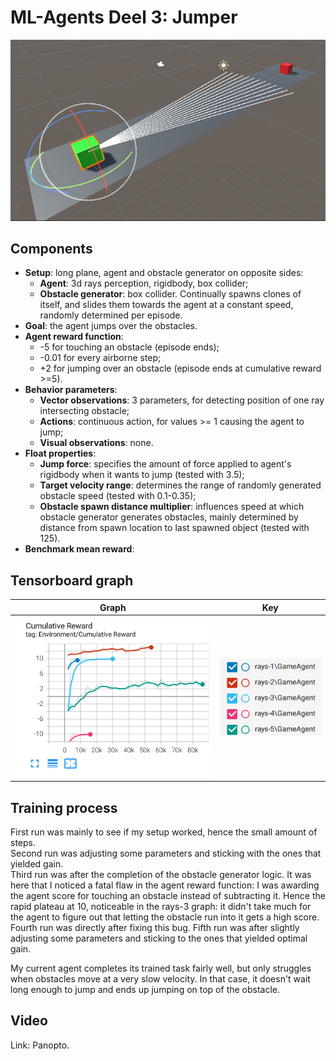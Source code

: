 # ML-Agents Deel 3: Jumper

![](foto.png)

## Components

- **Setup**: long plane, agent and obstacle generator on opposite sides:
  - **Agent**: 3d rays perception, rigidbody, box collider;
  - **Obstacle generator**: box collider. Continually spawns clones of itself, and slides them towards the agent at a constant speed, randomly determined per episode.
- **Goal**: the agent jumps over the obstacles.
- **Agent reward function**:
  - -5 for touching an obstacle (episode ends);
  - -0.01 for every airborne step;
  - +2 for jumping over an obstacle (episode ends at cumulative reward >=5).
- **Behavior parameters**:
  - **Vector observations**: 3 parameters, for detecting position of one ray intersecting obstacle;
  - **Actions**: continuous action, for values >= 1 causing the agent to jump;
  - **Visual observations**: none.
- **Float properties**:
  - **Jump force**: specifies the amount of force applied to agent's rigidbody when it wants to jump (tested with 3.5);
  - **Target velocity range**: determines the range of randomly generated obstacle speed (tested with 0.1-0.35);
  - **Obstacle spawn distance multiplier**: influences speed at which obstacle generator generates obstacles, mainly determined by distance from spawn location to last spawned object (tested with 125).
- **Benchmark mean reward**: 

## Tensorboard graph

| Graph | Key |
| :-: | :-: |
| ![](graph.png) | ![](2.png) |

## Training process

First run was mainly to see if my setup worked, hence the small amount of steps.  
Second run was adjusting some parameters and sticking with the ones that yielded gain.  
Third run was after the completion of the obstacle generator logic. It was here that I noticed a fatal flaw in the agent reward function: I was awarding the agent score for touching an obstacle instead of subtracting it. Hence the rapid plateau at 10, noticeable in the rays-3 graph: it didn't take much for the agent to figure out that letting the obstacle run into it gets a high score.  
Fourth run was directly after fixing this bug.
Fifth run was after slightly adjusting some parameters and sticking to the ones that yielded optimal gain.

My current agent completes its trained task fairly well, but only struggles when obstacles move at a very slow velocity. In that case, it doesn't wait long enough to jump and ends up jumping on top of the obstacle.

## Video

Link: Panopto.
